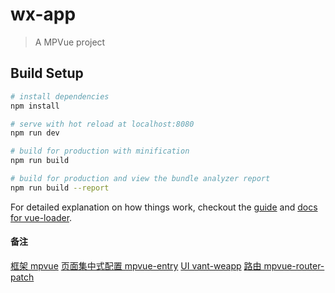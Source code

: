 # wx-app

> A MPVue project

## Build Setup

``` bash
# install dependencies
npm install

# serve with hot reload at localhost:8080
npm run dev

# build for production with minification
npm run build

# build for production and view the bundle analyzer report
npm run build --report
```

For detailed explanation on how things work, checkout the [guide](http://vuejs-templates.github.io/webpack/) and [docs for vue-loader](http://vuejs.github.io/vue-loader).

#### 备注
[框架 mpvue]()
[页面集中式配置 mpvue-entry](https://github.com/F-loat/mpvue-entry)
[UI vant-weapp](https://github.com/youzan/vant-weapp)
[路由 mpvue-router-patch](https://github.com/F-loat/mpvue-router-patch)
